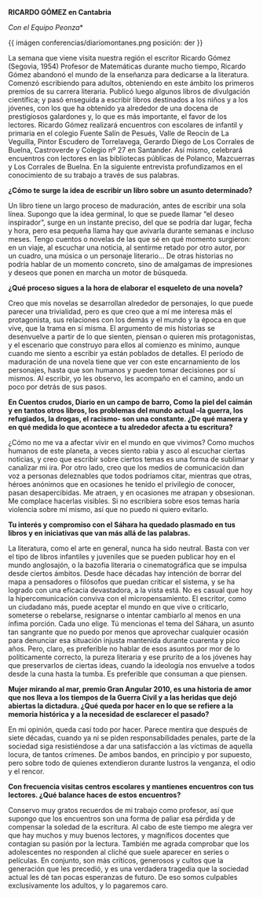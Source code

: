 


**RICARDO GÓMEZ en Cantabria**

*Con el Equipo Peonza**

{{ imágen conferencias/diariomontanes.png posición: der }}

La semana que viene visita nuestra región el  escritor Ricardo Gómez (Segovia, 1954) Profesor de Matemáticas durante mucho tiempo, Ricardo Gómez abandonó el mundo de la enseñanza para dedicarse a la literatura. Comenzó escribiendo para adultos, obteniendo en este ámbito los primeros premios de su carrera literaria. Publicó luego algunos libros de divulgación científica; y pasó enseguida a escribir libros destinados a los niños y a los jóvenes, con los que ha obtenido ya alrededor de una docena de prestigiosos galardones y, lo que es más importante, el favor de los lectores.
Ricardo Gómez realizará encuentros con escolares de infantil y primaria en el colegio Fuente Salín de Pesués, Valle de Reocín de La Veguilla, Pintor Escudero de Torrelavega, Gerardo Diego de Los Corrales de Buelna, Castroverde y Colegio nº 27 en Santander. Así mismo, celebrará encuentros con lectores en las bibliotecas públicas de Polanco, Mazcuerras y Los Corrales de Buelna.
En la siguiente entrevista profundizamos en el conocimiento de su trabajo a través de sus palabras.

**¿Cómo te surge la idea de escribir un libro sobre un asunto determinado?**

Un libro tiene un largo proceso de maduración, antes de escribir una sola línea. Supongo que la idea germinal, lo que se puede llamar “el deseo inspirador”, surge en un instante preciso, del que se podría dar lugar, fecha y hora, pero esa pequeña llama hay que avivarla durante semanas e incluso meses. Tengo cuentos o novelas de las que sé en qué momento surgieron: en un viaje, al escuchar una noticia, al sentirme retado por otro autor, por un cuadro, una música o un personaje literario… De otras historias no podría hablar de un momento concreto, sino de amalgamas de impresiones y deseos que ponen en marcha un motor de búsqueda. 

**¿Qué proceso sigues a la hora de elaborar el esqueleto de una novela?**

Creo que mis novelas se desarrollan alrededor de personajes, lo que puede parecer una trivialidad, pero es que creo que a mí me interesa más el protagonista, sus relaciones con los demás y el mundo y la época en que vive, que la trama en sí misma. El argumento de mis historias se desenvuelve a partir de lo que sienten, piensan o quieren mis protagonistas, y el escenario que construyo para ellos al comienzo es mínimo, aunque cuando me siento a escribir ya están poblados de detalles. El período de maduración de una novela tiene que ver con este encarnamiento de los personajes, hasta que son humanos y pueden tomar decisiones por sí mismos. Al escribir, yo les observo, les acompaño en el camino, ando un poco por detrás de sus pasos. 

**En Cuentos crudos, Diario en un campo de barro, Como la piel del caimán y en tantos otros libros, los problemas del mundo actual –la guerra, los refugiados, la drogas, el racismo- son una constante. ¿De qué manera y en qué medida lo que acontece a tu alrededor afecta a tu escritura?**


¿Cómo no me va a afectar vivir en el mundo en que vivimos? Como muchos humanos de este planeta, a veces siento rabia y asco al escuchar ciertas noticias, y creo que escribir sobre ciertos temas es una forma de sublimar y canalizar mi ira. Por otro lado, creo que los medios de comunicación dan voz a personas deleznables que todos podríamos citar, mientras que otras, héroes anónimos que en ocasiones he tenido el privilegio de conocer, pasan desapercibidas. Me atraen, y en ocasiones me atrapan y obsesionan. Me complace hacerlas visibles. Si no escribiera sobre esos temas haría violencia sobre mí mismo, así que no puedo ni quiero evitarlo.


**Tu interés y compromiso con el Sáhara ha quedado plasmado en tus libros y en iniciativas que van más allá de las palabras.** 


La literatura, como el arte en general, nunca ha sido neutral. Basta con ver el tipo de libros infantiles y juveniles que se pueden publicar hoy en el mundo anglosajón, o la bazofia literaria o cinematográfica que se impulsa desde ciertos ámbitos. Desde hace décadas hay intención de borrar del mapa a pensadores o filósofos que puedan criticar el sistema, y se ha logrado con una eficacia devastadora, a la vista está. No es casual que hoy la  hipercomunicación conviva con el micropensamiento. El escritor, como un ciudadano más, puede aceptar el mundo en que vive o criticarlo, someterse o rebelarse, resignarse o intentar cambiarlo al menos en una ínfima porción. Cada uno elige. Tú mencionas el tema del Sáhara, un asunto tan sangrante que no puedo por menos que aprovechar cualquier ocasión para denunciar esa situación injusta mantenida durante cuarenta y pico años. Pero, claro, es preferible no hablar de esos asuntos por mor de lo políticamente correcto, la pureza literaria y ese prurito de a los jóvenes hay que preservarlos de ciertas ideas, cuando la ideología nos envuelve a todos desde la cuna hasta la tumba. Es preferible que consuman a que piensen. 


**Mujer mirando al mar, premio Gran Angular 2010, es una historia de amor que nos lleva a los tiempos de la Guerra Civil y a las heridas que dejó abiertas la dictadura. ¿Qué queda por hacer en lo que se refiere a la memoria histórica y a la necesidad de esclarecer el pasado?**


En mi opinión, queda casi todo por hacer. Parece mentira que después de siete décadas, cuando ya ni se piden responsabilidades penales, parte de la sociedad siga resistiéndose a dar una satisfacción a las víctimas de aquella locura, de tantos crímenes. De ambos bandos, en principio y por supuesto, pero sobre todo de quienes extendieron durante lustros la venganza, el odio y el rencor. 


**Con frecuencia visitas centros escolares y mantienes encuentros con tus lectores. ¿Qué balance haces de estos encuentros?**


Conservo muy gratos recuerdos de mi trabajo como profesor, así que supongo que los encuentros son una forma de paliar esa pérdida y de compensar la soledad de la escritura. Al cabo de este tiempo me alegra ver que hay muchos y muy buenos lectores, y magníficos docentes que contagian su pasión por la lectura. También me agrada comprobar que los adolescentes no responden al cliché que suele aparecer en series o películas. En conjunto, son más críticos, generosos y cultos que la generación que les precedió, y es una verdadera tragedia que la sociedad actual les dé tan pocas esperanzas de futuro. De eso somos culpables exclusivamente los adultos, y lo pagaremos caro.  



